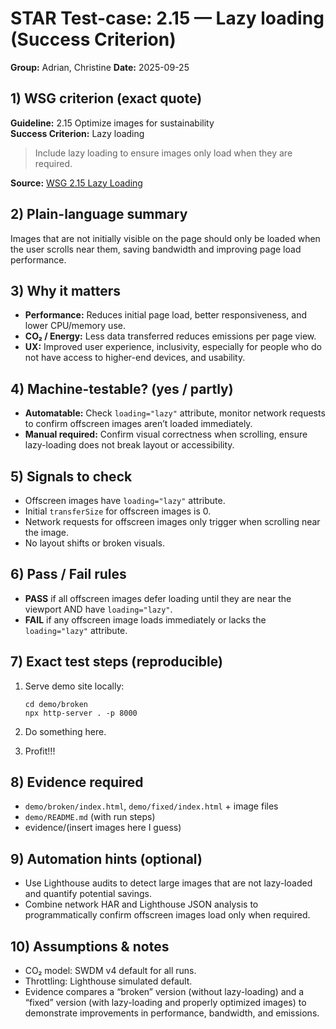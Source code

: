 # STAR Test-case: 2.15 — Lazy loading (Success Criterion)
**Group:** Adrian, Christine
**Date:** 2025-09-25  

## 1) WSG criterion (exact quote)
**Guideline:** 2.15 Optimize images for sustainability  
**Success Criterion:** Lazy loading  
> Include lazy loading to ensure images only load when they are required.

**Source:** [WSG 2.15 Lazy Loading](https://w3c.github.io/sustainableweb-wsg/#lazy-loading)

## 2) Plain-language summary
Images that are not initially visible on the page should only be loaded when the user scrolls near them, saving bandwidth and improving page load performance.

## 3) Why it matters
- **Performance:** Reduces initial page load, better responsiveness, and lower CPU/memory use. 
- **CO₂ / Energy:** Less data transferred reduces emissions per page view.  
- **UX:** Improved user experience, inclusivity, especially for people who do not have access to higher-end devices, and usability.

## 4) Machine-testable? (yes / partly)
- **Automatable:** Check `loading="lazy"` attribute, monitor network requests to confirm offscreen images aren’t loaded immediately.  
- **Manual required:** Confirm visual correctness when scrolling, ensure lazy-loading does not break layout or accessibility.

## 5) Signals to check
- Offscreen images have `loading="lazy"` attribute.  
- Initial `transferSize` for offscreen images is 0.  
- Network requests for offscreen images only trigger when scrolling near the image.  
- No layout shifts or broken visuals.

## 6) Pass / Fail rules
- **PASS** if all offscreen images defer loading until they are near the viewport AND have `loading="lazy"`.  
- **FAIL** if any offscreen image loads immediately or lacks the `loading="lazy"` attribute.

## 7) Exact test steps (reproducible)
1. Serve demo site locally:
   ```
   cd demo/broken
   npx http-server . -p 8000
   ```

2. Do something here.
3. Profit!!!

## 8) Evidence required
- `demo/broken/index.html`, `demo/fixed/index.html` + image files
- `demo/README.md` (with run steps)
- evidence/(insert images here I guess)

## 9) Automation hints (optional)
- Use Lighthouse audits to detect large images that are not lazy-loaded and quantify potential savings.
- Combine network HAR and Lighthouse JSON analysis to programmatically confirm offscreen images load only when required.

## 10) Assumptions & notes
- CO₂ model: SWDM v4 default for all runs.
- Throttling: Lighthouse simulated default.
- Evidence compares a “broken” version (without lazy-loading) and a “fixed” version (with lazy-loading and properly optimized images) to demonstrate improvements in performance, bandwidth, and emissions.

